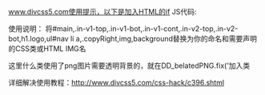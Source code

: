 www.divcss5.com使用提示，以下是加入HTML的if JS代码:
<!--[if IE 6]>
<script src="js/DD_belatedPNG_0.0.8a.js" type="text/javascript" ></script>
<script type="text/javascript">
DD_belatedPNG.fix('#main,.in-v1-top,.in-v1-bot,.in-v1-cont,.in-v2-top,.in-v2-bot,h1.logo,ul#nav li a,.copyRight,img,background');
</script> 
<![endif]-->

使用说明：
将#main,.in-v1-top,.in-v1-bot,.in-v1-cont,.in-v2-top,.in-v2-bot,h1.logo,ul#nav li a,.copyRight,img,background替换为你的命名和需要声明的CSS类或HTML IMG名

这里什么类使用了png图片需要透明背景的，就在DD_belatedPNG.fix('加入类

详细解决使用教程：http://www.divcss5.com/css-hack/c396.shtml